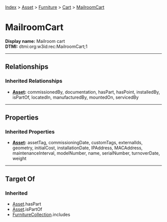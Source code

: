 [Index](../../../index.md) > [Asset](../../Asset.md) > [Furniture](../Furniture.md) > [Cart](Cart.md) > [MailroomCart](#)
# MailroomCart

**Display name:** Mailroom cart<br />
**DTMI:** dtmi:org:w3id:rec:MailroomCart;1

---

## Relationships

### Inherited Relationships
* **[Asset](../../Asset.md):** commissionedBy, documentation, hasPart, hasPoint, installedBy, isPartOf, locatedIn, manufacturedBy, mountedOn, servicedBy

---

## Properties

### Inherited Properties
* **[Asset](../../Asset.md):** assetTag, commissioningDate, customTags, externalIds, geometry, initialCost, installationDate, IPAddress, MACAddress, maintenanceInterval, modelNumber, name, serialNumber, turnoverDate, weight

---

## Target Of
### Inherited
* [Asset](../../Asset.md).hasPart
* [Asset](../../Asset.md).isPartOf
* [FurnitureCollection](../../../Collection/FurnitureCollection.md).includes
